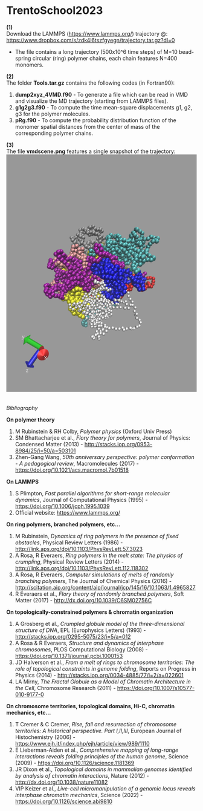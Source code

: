 # TrentoSchool2023

**(1)** \
Download the LAMMPS (https://www.lammps.org/) trajectory @: https://www.dropbox.com/s/zdk4l6tszfgyegn/trajectory.tar.gz?dl=0
* The file contains a long trajectory (500x10^6 time steps) of M=10 bead-spring circular (ring) polymer chains, each chain features N=400 monomers.

**(2)** \
The folder **Tools.tar.gz** contains the following codes (in Fortran90):
1. **dump2xyz_4VMD.f90** - To generate a file which can be read in VMD and visualize the MD trajectory (starting from LAMMPS files).
2. **g1g2g3.f90** - To compute the time mean-square displacements g1, g2, g3 for the polymer molecules.
3. **pRg.f90** - To compute the probability distribution function of the monomer spatial distances from the center of mass of the corresponding polymer chains.

**(3)** \
The file **vmdscene.png** features a single snapshot of the trajectory:
![This is an image](https://github.com/anrosa76/TrentoSchool2023/blob/main/vmdscene.png)

\
*Bibliography*

**On polymer theory**
1. M Rubinstein & RH Colby, *Polymer physics* (Oxford Univ Press)
2. SM Bhattacharjee et al., *Flory theory for polymers*, Journal of Physics: Condensed Matter (2013) - http://stacks.iop.org/0953-8984/25/i=50/a=503101 
3. Zhen-Gang Wang, *50th anniversary perspective: polymer conformation - A pedagogical review*, Macromolecules (2017) - https://doi.org/10.1021/acs.macromol.7b01518

**On LAMMPS**
1. S Plimpton, *Fast parallel algorithms for short-range molecular dynamics*, Journal of Computational Physics (1995) - https://doi.org/10.1006/jcph.1995.1039
2. Official website: https://www.lammps.org/

**On ring polymers, branched polymers, etc...**
1. M Rubinstein, *Dynamics of ring polymers in the presence of fixed obstacles*, Physical Review Letters (1986) - http://link.aps.org/doi/10.1103/PhysRevLett.57.3023
2. A Rosa, R Everaers, *Ring polymers in the melt state: The physics of crumpling*, Physical Review Letters (2014) - http://link.aps.org/doi/10.1103/PhysRevLett.112.118302
3. A Rosa, R Everaers, *Computer simulations of melts of randomly branching polymers*, The Journal of Chemical Physics (2016) - http://scitation.aip.org/content/aip/journal/jcp/145/16/10.1063/1.4965827
4. R Everaers et al., *Flory theory of randomly branched polymers*, Soft Matter (2017) - http://dx.doi.org/10.1039/C6SM02756C

**On topologically-constrained polymers & chromatin organization**
1. A Grosberg et al., *Crumpled globule model of the three-dimensional structure of DNA*, EPL (Europhysics Letters) (1993) - http://stacks.iop.org/0295-5075/23/i=5/a=012
2. A Rosa & R Everaers, *Structure and dynamics of interphase chromosomes*, PLOS Computational Biology (2008) - https://doi.org/10.1371/journal.pcbi.1000153
3. JD Halverson et al., *From a melt of rings to chromosome territories: The role of topological constraints in genome folding*, Reports on Progress in Physics (2014) - http://stacks.iop.org/0034-4885/77/i=2/a=022601
4. LA Mirny, *The Fractal Globule as a Model of Chromatin Architecture in the Cell*, Chromosome Research (2011) - https://doi.org/10.1007/s10577-010-9177-0 

**On chromosome territories, topological domains, Hi-C, chromatin mechanics, etc...**
1. T Cremer & C Cremer, *Rise, fall and resurrection of chromosome territories: A historical perspective. Part I,II,III*, European Journal of Histochemistry (2006) - https://www.ejh.it/index.php/ejh/article/view/989/1110
2. E Lieberman-Aiden et al., *Comprehensive mapping of long-range interactions reveals folding principles of the human genome*, Science (2009) - https://doi.org/10.1126/science.1181369
3. JR Dixon et al., *Topological domains in mammalian genomes identified by analysis of chromatin interactions*, Nature (2012) - http://dx.doi.org/10.1038/nature11082
4. VIP Keizer et al., *Live-cell micromanipulation of a genomic locus reveals interphase chromatin mechanics*, Science (2022) - https://doi.org/10.1126/science.abi9810
